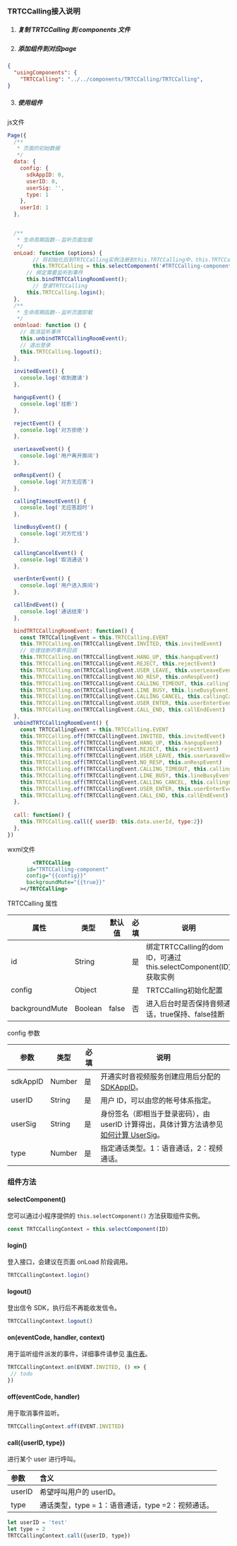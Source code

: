 ### TRTCCalling接入说明

1. ##### 复制 TRTCCalling 到 components 文件

2. ##### 添加组件到对应page

```json
{
  "usingComponents": {
    "TRTCCalling": "../../components/TRTCCalling/TRTCCalling",
}
```

3. ##### 使用组件

js文件

```javascript
Page({
  /**
   * 页面的初始数据
   */
  data: {
    config: {
      sdkAppID: 0,
      userID: 0,
      userSig: '',
      type: 1
    },
    userId: 1
  },


  /**
   * 生命周期函数--监听页面加载
   */
  onLoad: function (options) {
    	// 将初始化后到TRTCCalling实例注册到this.TRTCCalling中，this.TRTCCalling 可使用TRTCCalling所以方法功能。
   		this.TRTCCalling = this.selectComponent('#TRTCCalling-component');
      // 绑定需要监听到事件
      this.bindTRTCCallingRoomEvent();
    	// 登录TRTCCalling
      this.TRTCCalling.login();
  },
  /**
   * 生命周期函数--监听页面卸载
   */
  onUnload: function () {
    // 取消监听事件
    this.unbindTRTCCallingRoomEvent();
    // 退出登录
    this.TRTCCalling.logout();
  },
  
  invitedEvent() {
    console.log('收到邀请')
  },

  hangupEvent() {
    console.log('挂断')
  },

  rejectEvent() {
    console.log('对方拒绝')
  },

  userLeaveEvent() {
    console.log('用户离开房间')
  },

  onRespEvent() {
    console.log('对方无应答')
  },

  callingTimeoutEvent() {
    console.log('无应答超时')
  },

  lineBusyEvent() {
    console.log('对方忙线')
  },

  callingCancelEvent() {
    console.log('取消通话')
  },

  userEnterEvent() {
    console.log('用户进入房间')
  },

  callEndEvent() {
    console.log('通话结束')
  },

  bindTRTCCallingRoomEvent: function() {
    const TRTCCallingEvent = this.TRTCCalling.EVENT
    this.TRTCCalling.on(TRTCCallingEvent.INVITED, this.invitedEvent)
    // 处理挂断的事件回调
    this.TRTCCalling.on(TRTCCallingEvent.HANG_UP, this.hangupEvent)
    this.TRTCCalling.on(TRTCCallingEvent.REJECT, this.rejectEvent)
    this.TRTCCalling.on(TRTCCallingEvent.USER_LEAVE, this.userLeaveEvent)
    this.TRTCCalling.on(TRTCCallingEvent.NO_RESP, this.onRespEvent)
    this.TRTCCalling.on(TRTCCallingEvent.CALLING_TIMEOUT, this.callingTimeoutEvent)
    this.TRTCCalling.on(TRTCCallingEvent.LINE_BUSY, this.lineBusyEvent)
    this.TRTCCalling.on(TRTCCallingEvent.CALLING_CANCEL, this.callingCancelEvent)
    this.TRTCCalling.on(TRTCCallingEvent.USER_ENTER, this.userEnterEvent)
    this.TRTCCalling.on(TRTCCallingEvent.CALL_END, this.callEndEvent)
  },
  unbindTRTCCallingRoomEvent() {
    const TRTCCallingEvent = this.TRTCCalling.EVENT
    this.TRTCCalling.off(TRTCCallingEvent.INVITED, this.invitedEvent)
    this.TRTCCalling.off(TRTCCallingEvent.HANG_UP, this.hangupEvent)
    this.TRTCCalling.off(TRTCCallingEvent.REJECT, this.rejectEvent)
    this.TRTCCalling.off(TRTCCallingEvent.USER_LEAVE, this.userLeaveEvent)
    this.TRTCCalling.off(TRTCCallingEvent.NO_RESP, this.onRespEvent)
    this.TRTCCalling.off(TRTCCallingEvent.CALLING_TIMEOUT, this.callingTimeoutEvent)
    this.TRTCCalling.off(TRTCCallingEvent.LINE_BUSY, this.lineBusyEvent)
    this.TRTCCalling.off(TRTCCallingEvent.CALLING_CANCEL, this.callingCancelEvent)
    this.TRTCCalling.off(TRTCCallingEvent.USER_ENTER, this.userEnterEvent)
    this.TRTCCalling.off(TRTCCallingEvent.CALL_END, this.callEndEvent)
  },
  
  call: function() {
    this.TRTCCalling.call({ userID: this.data.userId, type:2})
  },
})
```

wxml文件

```xml
		<TRTCCalling 
      id="TRTCCalling-component"
      config="{{config}}"
      backgroundMute="{{true}}"
    ></TRTCCalling>
```

TRTCCalling 属性

| 属性                 | 类型    | 默认值 | 必填 | 说明                                                         |
| -------------------- | ------- | ------ | ---- | ------------------------------------------------------------ |
| id                   | String  |        | 是   | 绑定TRTCCalling的dom ID，可通过this.selectComponent(ID)获取实例 |
| config               | Object  |        | 是   | TRTCCalling初始化配置                                        |
| backgroundMute       | Boolean | false  | 否   | 进入后台时是否保持音频通话，true保持、false挂断        |


config 参数

| 参数     | 类型   | 必填 | 说明                                                         |
| -------- | ------ | ---- | ------------------------------------------------------------ |
| sdkAppID | Number | 是   | 开通实时音视频服务创建应用后分配的 [SDKAppID](https://console.cloud.tencent.com/trtc/app)。 |
| userID   | String | 是   | 用户 ID，可以由您的帐号体系指定。                            |
| userSig  | String | 是   | 身份签名（即相当于登录密码），由 userID 计算得出，具体计算方法请参见 [如何计算 UserSig](https://cloud.tencent.com/document/product/647/17275)。 |
| type     | Number | 是   | 指定通话类型。1：语音通话，2：视频通话。                     |

### 组件方法

#### selectComponent()

您可以通过小程序提供的 `this.selectComponent()` 方法获取组件实例。

```javascript
const TRTCCallingContext = this.selectComponent(ID)
```


#### login()

登入接口，会建议在页面 onLoad 阶段调用。

```javascript
TRTCCallingContext.login()
```


#### logout()

登出信令 SDK，执行后不再能收发信令。

```javascript
TRTCCallingContext.logout()
```


#### on(eventCode, handler, context)

用于监听组件派发的事件，详细事件请参见 [事件表](https://cloud.tencent.com/document/product/647/49380#EVENT)。

```javascript
TRTCCallingContext.on(EVENT.INVITED, () => {
 // todo
})
```


#### off(eventCode, handler)

用于取消事件监听。

```javascript
TRTCCallingContext.off(EVENT.INVITED)
```


#### call({userID, type})

进行某个 user 进行呼叫。

| 参数   | 含义                                              |
| :----- | :------------------------------------------------ |
| userID | 希望呼叫用户的 userID。                           |
| type   | 通话类型，type = 1：语音通话，type =2：视频通话。 |

```javascript
let userID = 'test'
let type = 2
TRTCCallingContext.call({userID, type})
```


